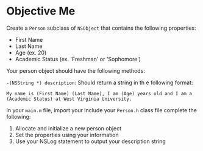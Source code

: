 # Objective Me

Create a `Person` subclass of `NSObject` that contains the following properties:

* First Name
* Last Name
* Age (ex. 20)
* Academic Status (ex. 'Freshman' or 'Sophomore')

Your person object should have the following methods:

`-(NSString *) description`: Should return a string in th e following format:

```
My name is (First Name) (Last Name), I am (Age) years old and I am a (Academic Status) at West Virginia University.
```

In your `main.m` file, import your include your `Person.h` class file complete the following:

1. Allocate and initialize a new person object
2. Set the properties using your information
3. Use your NSLog statement to output your description string